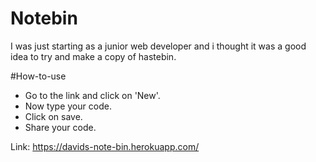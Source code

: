 
# Notebin
  I was just starting as a junior web developer and i thought it was a good idea to try and make a copy of hastebin.

#How-to-use
 - Go to the link and click on 'New'.
 - Now type your code.
 - Click on save.
 - Share your code.
 
 
Link:
https://davids-note-bin.herokuapp.com/
